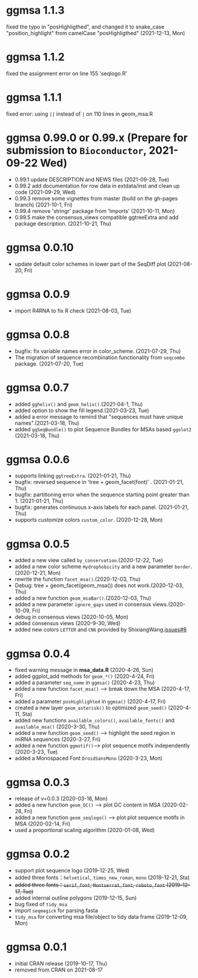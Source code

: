 # ggmsa 1.1.3
fixed the typo in "posHighligthed", and changed it to 
snake_case "position_highlight" from camelCase "posHighligthed" (2021-12-13, Mon)


# ggmsa 1.1.2
fixed the assignment error on line 155 'seqlogo.R'

# ggmsa 1.1.1 
fixed error: using `||` instead of `|` on 110 lines in geom_msa.R


# ggmsa 0.99.0 or 0.99.x (Prepare for submission to `Bioconductor`, 2021-09-22 Wed)

+ 0.99.1 update DESCRIPTION and NEWS files (2021-09-28, Tue)
+ 0.99.2 add documentation for row data in extdata/inst and clean up code (2021-09-29, Wed)
+ 0.99.3 remove some  vignettes from master (build on the gh-pages branch) (2021-10-1, Fri)
+ 0.99.4 remove 'stringr' package from 'Imports' (2021-10-11, Mon)
+ 0.99.5 make the consensus_views compatible ggtreeExtra and add package description. (2021-10-21, Thu)

# ggmsa 0.0.10 

+ update default color schemes in  lower part of the SeqDiff plot (2021-08-20, Fri)

# ggmsa 0.0.9

+ import R4RNA to fix R check (2021-08-03, Tue)

# ggmsa 0.0.8

+ bugfix: fix variable names error in color_scheme. (2021-07-29, Thu)
+ The migration of sequence recombination functionality from `seqcombo` package. (2021-07-20, Tue)


# ggmsa 0.0.7

+ added `gghelix()` and `geom_helix()`.(2021-04-1, Thu)
+ added option to show the fill legend.(2021-03-23, Tue)
+ added a error message to remind that "sequences must have unique names".(2021-03-18, Thu)
+ added `ggSeqBundle()` to plot Sequence Bundles for MSAs based `ggolot2` (2021-03-18, Thu)

# ggmsa 0.0.6

+ supports linking `ggtreeExtra`. (2021-01-21, Thu)
+ bugfix: reversed sequence in 'tree + geom_facet(font)' . (2021-01-21, Thu)
+ bugfix: partitioning error when the sequence starting point greater than 1. (2021-01-21, Thu)
+ bugfix: generates continuous x-axis labels for each panel. (2021-01-21, Thu)
+ supports customize colors `custom_color`. (2020-12-28, Mon)

# ggmsa 0.0.5

+ added a new view called `by_conservation`.(2020-12-22, Tue)
+ added a new color scheme `Hydrophobicity` and a new parameter `border`.(2020-12-21, Mon)
+ rewrite the function `facet_msa()`.(2020-12-03, Thu)
+ Debug: tree + geom_facet(geom_msa()) does not work.(2020-12-03, Thu)
+ added a new function `geom_msaBar()`.(2020-12-03, Thu)
+ added a new parameter `ignore_gaps` used in consensus views.(2020-10-09, Fri)
+ debug in consensus views (2020-10-05, Mon)
+ added consensus views (2020-9-30, Wed)
+ added new colors `LETTER` and `CN6` provided by ShixiangWang.[issues#8](https://github.com/YuLab-SMU/ggmsa/issues/8)

# ggmsa 0.0.4

+ fixed warning message in **msa_data.R** (2020-4-26, Sun)
+ added ggplot_add methods for `geom_*()` (2020-4-24, Fri)
+ added a parameter `seq_name` in `ggmsa()` (2020-4-23, Thu)
+ added a new function `facet_msa()` --> break down the MSA (2020-4-17, Fri)
+ added a parameter `posHighlighted` in `ggmsa()` (2020-4-17, Fri)
+ created a new layer `geom_asterisk()` to optimized `geom_seed()` (2020-4-11, Sta)
+ added new functions `available_colors()`, `available_fonts()` and `available_msa()` (2020-3-30, Thu)
+ added a new function `geom_seed()` --> highlight the seed region in miRNA sequences (2020-3-27, Fri)
+ added a new function `ggmotif()`--> plot sequence motifs independently (2020-3-23, Tue)
+ added a Monospaced Font `DroidSansMono` (2020-3-23, Mon)

# ggmsa 0.0.3

+ release of v=0.0.3 (2020-03-16, Mon)
+ added a new function `geom_GC()` --> plot GC content in MSA (2020-02-28, Fri)
+ added a new function `geom_seqlogo()` --> plot plot sequence motifs in MSA (2020-02-14, Fri)
+ used a proportional scaling algorithm (2020-01-08, Wed)


# ggmsa 0.0.2

+ support plot sequence logo (2019-12-25, Wed)
+ added three fonts：`helvetical`, `times_new_roman`, `mono` (2019-12-21, Sta)
+ ~~added three fonts：`serif_font`, `Montserrat_font`, `roboto_font` (2019-12-17, Tue)~~
+ added internal outline polygons (2019-12-15, Sun)
+ bug fixed of `tidy_msa`
+ import `seqmagick` for parsing fasta 
+ `tidy_msa` for converting msa file/object to tidy data frame (2019-12-09, Mon)

 
# ggmsa 0.0.1

+ initial CRAN release (2019-10-17, Thu) 
+ removed from CRAN on 2021-08-17
